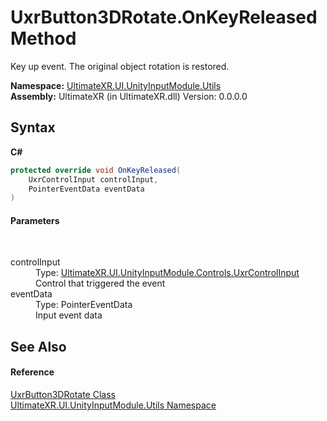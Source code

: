 # UxrButton3DRotate.OnKeyReleased Method 
 

Key up event. The original object rotation is restored.

**Namespace:**&nbsp;<a href="N_UltimateXR_UI_UnityInputModule_Utils">UltimateXR.UI.UnityInputModule.Utils</a><br />**Assembly:**&nbsp;UltimateXR (in UltimateXR.dll) Version: 0.0.0.0

## Syntax

**C#**<br />
``` C#
protected override void OnKeyReleased(
	UxrControlInput controlInput,
	PointerEventData eventData
)
```


#### Parameters
&nbsp;<dl><dt>controlInput</dt><dd>Type: <a href="T_UltimateXR_UI_UnityInputModule_Controls_UxrControlInput">UltimateXR.UI.UnityInputModule.Controls.UxrControlInput</a><br />Control that triggered the event</dd><dt>eventData</dt><dd>Type: PointerEventData<br />Input event data</dd></dl>

## See Also


#### Reference
<a href="T_UltimateXR_UI_UnityInputModule_Utils_UxrButton3DRotate">UxrButton3DRotate Class</a><br /><a href="N_UltimateXR_UI_UnityInputModule_Utils">UltimateXR.UI.UnityInputModule.Utils Namespace</a><br />